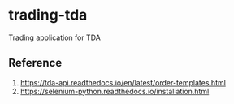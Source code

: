 # trading-tda
Trading application for TDA
## Reference 
1. https://tda-api.readthedocs.io/en/latest/order-templates.html
2. https://selenium-python.readthedocs.io/installation.html
